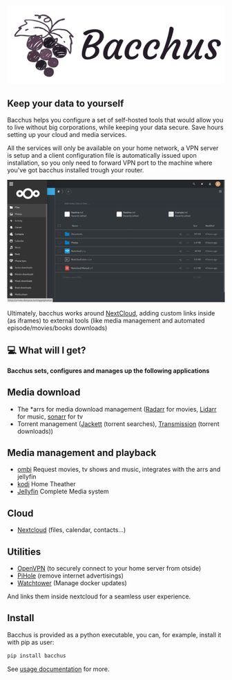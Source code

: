 <span style="display:block;text-align:center">[![](https://raw.githubusercontent.com/XayOn/bacchus/develop/docs/bacchus.png)](https://github.com/XayOn/bacchus) </span>


## Keep your data to yourself

Bacchus helps you configure a set of self-hosted tools that would allow you to
live without big corporations, while keeping your data secure. Save hours
setting up your cloud and media services.

All the services will only be available on your home network, a VPN server
is setup and a client configuration file is automatically issued upon
installation, so you only need to forward VPN port to the machine where you've
got bacchus installed trough your router.

![](https://raw.githubusercontent.com/XayOn/bacchus/develop/docs/main.png)

Ultimately, bacchus works around [NextCloud][1], adding custom links inside (as
iframes) to external tools (like media management and automated
episode/movies/books downloads)

## :computer: What will I get?

**Bacchus sets, configures and manages up the following applications**

## Media download

- The \*arrs for media download management ([Radarr][3] for movies, [Lidarr][4] for music, [sonarr][9] for tv 
- Torrent management ([Jackett][6] (torrent searches), [Transmission][7] (torrent downloads))

## Media management and playback

- [ombi][21] Request movies, tv shows and music, integrates with the arrs and jellyfin
- [kodi][12] Home Theather 
- [Jellyfin][13] Complete Media system

## Cloud

- [Nextcloud][8] (files, calendar, contacts...)

## Utilities

- [OpenVPN][10] (to securely connect to your home server from otside)
- [PiHole][14] (remove internet advertisings)
- [Watchtower][20] (Manage docker updates)

And links them inside nextcloud for a seamless user experience. 

## Install 

Bacchus is provided as a python executable, you can, for example, install it with pip as user:

```bash
pip install bacchus
```

See [usage documentation][11] for more.


[1]: https://github.com/nextcloud/nextcloud
[2]: https://lazylibrarian.gitlab.io
[3]: https://radarr.video
[4]: https://lidarr.audio
[5]: https://sonarr.tv
[6]: https://github.com/Jackett/Jackett
[7]: https://transmissionbt.com
[8]: https://nextcloud.com
[9]: https://sonarr.tv
[10]: https://openvpn.net
[11]: docs/usage.md
[12]: https://kodi.tv
[13]: https://jellyfin.org
[14]: https://pi-hole.net/
[20]: https://github.com/containrrr/watchtower
[21]: https://ombi.io
